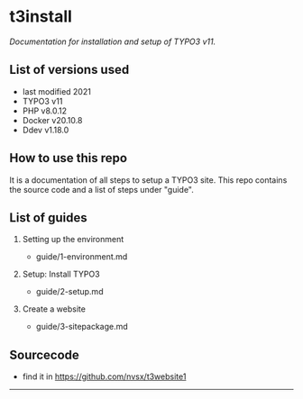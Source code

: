 # t3install

*Documentation for installation and setup of TYPO3 v11.*

## List of versions used

- last modified 2021
- TYPO3 v11
- PHP v8.0.12
- Docker v20.10.8
- Ddev v1.18.0

## How to use this repo

It is a documentation of all steps to setup a TYPO3 site.
This repo contains the source code and a list of steps under "guide". 

## List of guides

1. Setting up the environment
	- guide/1-environment.md

2. Setup: Install TYPO3
	- guide/2-setup.md

3. Create a website
	- guide/3-sitepackage.md

## Sourcecode

- find it in https://github.com/nvsx/t3website1

***

